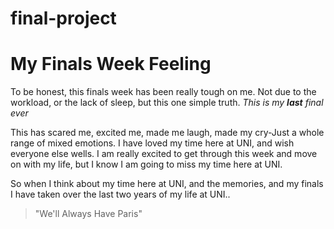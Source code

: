 # final-project

# My Finals Week  Feeling

To be honest, this finals week has been really tough on me. Not due to the workload, or the lack of sleep, but this one simple truth. 
*This is my **last** final ever*  

This has scared me, excited me, made me laugh, made my cry-Just a whole range of mixed emotions. I have loved my time here at UNI, and wish everyone else wells. I am really excited to get through this week and move on with my life, but I know I am going to miss my time here at UNI. 

So when I think about my time here at UNI, and the memories, and my finals I have taken over the last two years of my life at UNI..

>"We'll Always Have Paris" 
